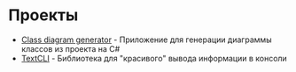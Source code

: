 # Проекты

- [Сlass diagram generator](class_diagram_generator.md) - Приложение для генерации диаграммы классов из проекта на C#
- [TextCLI](TextCLI.md) - Библиотека для "красивого" вывода информации в консоли